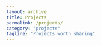 ```yaml
---
layout: archive
title: Projects
permalink: /projects/
category: "projects"
tagline: "Projects worth sharing"
---
```


